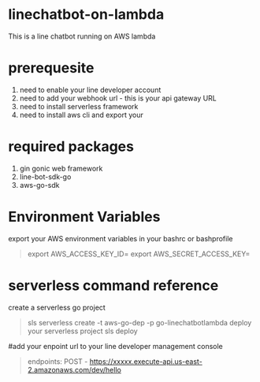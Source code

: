 # linechatbot-on-lambda
This is a line chatbot running on AWS lambda

# prerequesite
1. need to enable your line developer account
2. need to add your webhook url - this is your api gateway URL
3. need to install serverless framework 
4. need to install aws cli and export your 

# required packages
1. gin gonic web framework
2. line-bot-sdk-go
3. aws-go-sdk

# Environment Variables
export your AWS environment variables in your bashrc or bashprofile 
> export AWS_ACCESS_KEY_ID=<your access key>
> export AWS_SECRET_ACCESS_KEY=<your secret key>

# serverless command reference
create a serverless go project
> sls serverless create -t aws-go-dep -p go-linechatbotlambda
deploy your serverless project
> sls deploy

#add your enpoint url to your line developer management console
> endpoints:
>   POST - https://xxxxx.execute-api.us-east-2.amazonaws.com/dev/hello

